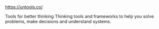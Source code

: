 https://untools.co/

Tools for better thinking
Thinking tools and frameworks to help you solve problems, make decisions and understand systems.